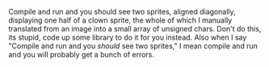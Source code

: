 Compile and run and you should see two sprites, aligned diagonally, displaying one half of a clown sprite, the whole of which I manually translated from an image into a small array of unsigned chars. Don't do this, its stupid, code up some library to do it for you instead.
Also when I say "Compile and run and you *should* see two sprites," I mean compile and run and you will probably get a bunch of errors.
